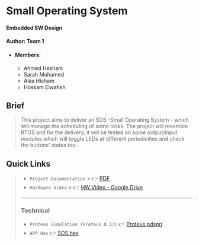 # Small Operating System
#### Embedded SW Design
#### Author: Team 1
- #### Members:
    - Ahmed Hesham
    - Sarah Mohamed
    - Alaa Hisham
    - Hossam Elwahsh

## Brief
> This project aims to deliver an SOS -Small Operating System - which will manage the scheduling of some tasks. The project will resemble RTOS and for the delivery, it will be tested on some output/input modules which will toggle LEDs at different periodicities and check the buttons’ states too.

## Quick Links
> - `Project Documentation`
    >     👉 [PDF](Documents/SmallOperatingSystem.pdf)
> - `Hardware Video`
    >     👉 [HW Video - Google Drive](https://drive.google.com/file/d/122X8sQLBctGkQX7DQOVXH7S_2MJk12L5/view?usp=sharing)
> - ---
> ### Technical
> - `Proteus Simulation (Proteus 8.13)` 👉 [Proteus.pdsprj](Simulation/sos.pdsprj)
> - `APP Hex` 👉 [SOS.hex](Simulation/SOS.hex)
